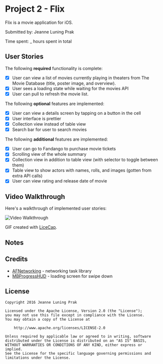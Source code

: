 # Project 2 - Flix

Flix is a movie application for iOS.

Submitted by: Jeanne Luning Prak

Time spent: _ hours spent in total

## User Stories

The following **required** functionality is complete:

* [x] User can view a list of movies currently playing in theaters from The Movie Database (title, poster image, and overview).
* [x] User sees a loading state while waiting for the movies API
* [x] User can pull to refresh the movie list.

The following **optional** features are implemented:
* [x] User can view a details screen by tapping on a button in the cell
* [x] User interface is prettier
* [x] Collection view instead of table view
* [x] Search bar for user to search movies

The following **additional** features are implemented:
- [x] User can go to Fandango to purchase movie tickets
- [x] Scrolling  view of the whole summary
- [x] Collection view in addition to table view (with selector to toggle between them)
- [x] Table view to show actors with names, rolls, and images (gotten from extra API calls)
- [x] User can view rating and release date of movie 

## Video Walkthrough

Here's a walkthrough of implemented user stories:

<img src='http://i.imgur.com/5XZ5Oh0.gif' title='Video Walkthrough' width='' alt='Video Walkthrough' />

GIF created with [LiceCap](http://www.cockos.com/licecap/).

## Notes



## Credits

- [AFNetworking](https://github.com/AFNetworking/AFNetworking) - networking task library
- [MBProgressHUD](https://cocoapods.org/pods/MBProgressHUD) - loading screen for swipe down

## License

    Copyright 2016 Jeanne Luning Prak

    Licensed under the Apache License, Version 2.0 (the "License");
    you may not use this file except in compliance with the License.
    You may obtain a copy of the License at

        http://www.apache.org/licenses/LICENSE-2.0

    Unless required by applicable law or agreed to in writing, software
    distributed under the License is distributed on an "AS IS" BASIS,
    WITHOUT WARRANTIES OR CONDITIONS OF ANY KIND, either express or implied.
    See the License for the specific language governing permissions and
    limitations under the License.
